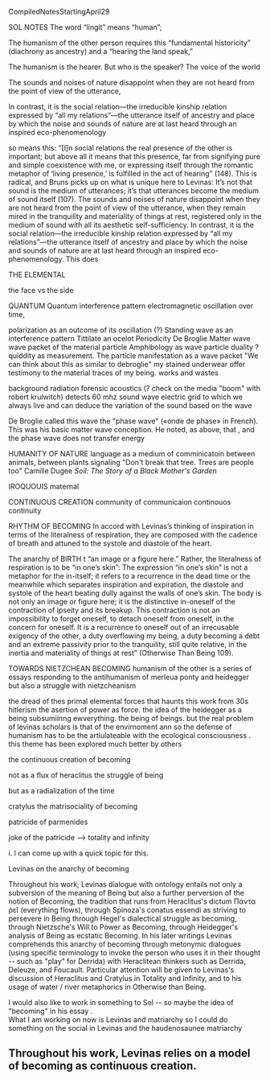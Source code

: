 CompiledNotesStartingApril29



SOL NOTES
The word “lingít” means “human”;

The humanism of the other person
requires this “fundamental historicity” (diachrony
as ancestry) and a “hearing the land speak,”

The humanism is the hearer.  But who is the speaker?  The voice of the world

The sounds and noises of nature disappoint when they are not heard
from the point of view of the utterance, 

In contrast, it is the social relation—the
irreducible kinship relation expressed by “all my relations”—the utterance itself
of ancestry and place by which the noise and sounds of nature are at last heard
through an inspired eco-phenomenology


so means this: “[I]n social relations the real presence
of the other is important; but above all it means that this presence, far from signifying pure and simple coexistence with me, or expressing itself through the
romantic metaphor of ‘living presence,’ is fulfilled in the act of hearing” (148).
This is radical, and Bruns picks up on what is unique here to Levinas: It’s not that
sound is the medium of utterances; it’s that utterances become the medium of sound
itself (107). The sounds and noises of nature disappoint when they are not heard
from the point of view of the utterance, when they remain mired in the tranquility and materiality of things at rest, registered only in the medium of sound
with all its aesthetic self-sufficiency. In contrast, it is the social relation—the
irreducible kinship relation expressed by “all my relations”—the utterance itself
of ancestry and place by which the noise and sounds of nature are at last heard
through an inspired eco-phenomenology. This does 

THE ELEMENTAL

the face vs the side 



QUANTUM
Quantum interference pattern
electromagnetic oscillation over time,


polarization as an outcome of its oscillation (?)
Standing wave as an interference pattern
Tittilate an ocelot
Periodicity
De Broglie Matter wave
wave packet of the material particle
Amphibology as wave particle duality ?
quiddity as measurement.  The particle manifestation as a wave packet
"We can think about this as similar to debroglie"
my stained underwear offer testimony to the material traces of my being. works and wastes

background radiation forensic acoustics (? check on the media "boom" with robert krulwitch)
detects 60 mhz sound wave electric grid to which we always live and can deduce the variation of the sound based on the wave

 De Broglie called this wave the "phase wave" («onde de phase» in French). This was his basic matter wave conception. He noted, as above, that , and the phase wave does not transfer energy

HUMANITY OF NATURE
language as a medium of comminicatoin between animals, between plants
signaling
"Don't break that tree. Trees are people too" Camille Dugee _Soil: The Story of a Black Mother's Garden_

IROQUOUIS maternal


CONTINUOUS CREATION
community of communicaion continouos continuity 


RHYTHM OF BECOMING
In accord with Levinas’s thinking of inspiration in terms of the literalness of respiration, they are composed with the
cadence of breath and attuned to the systole and diastole of the heart. 


The anarchy of BIRTH
t “an image or a figure here.” Rather, the literalness of respiration is to be “in
one’s skin”:
The expression “in one’s skin” is not a metaphor for the in-itself; it refers to
a recurrence in the dead time or the meanwhile which separates inspiration
and expiration, the diastole and systole of the heart beating dully against
the walls of one’s skin. The body is not only an image or figure here; it is
the distinctive in-oneself of the contraction of ipseity and its breakup. This
contraction is not an impossibility to forget oneself, to detach oneself from
oneself, in the concern for oneself. It is a recurrence to oneself out of an irrecusable exigency of the other, a duty overflowing my being, a duty becoming
a debt and an extreme passivity prior to the tranquility, still quite relative, in
the inertia and materiality of things at rest” (Otherwise Than Being 109).


TOWARDS NIETZCHEAN BECOMING
humanism of the other is a series of essays responding to the antihumanism of merleua ponty and heidegger
but also a struggle with nietzcheanism

the dread of thes primal elemental forces that haunts this work from 30s hitlerism the asertion of power as force.  the idea of the heidegger as a being subsumiinng ewverything.  the being of beings.  but the real problem of levinas scholars is that of the envirnoment ann so the defense of humanism has to be the artiulateable with the ecological consciousness . this theme has been explored much better by others

the continuous creation of becoming 


not as a flux of heraclitus the struggle of being 

but as a radialization of the time

cratylus 
the matrisociality of becoming

patricide of parmenides

joke of the patricide --> totality and infinity 

i.  I can come up with a quick topic for this.  

Levinas on the anarchy of becoming

Throughout his work, Levinas dialogue with ontology entails not only a subversion of the meaning of Being but also a further perversion of the notion of Becoming, the tradition that runs from Heraclitus's dictum Πάντα ῥεῖ (everything flows), through Spinoza's conatus essendi as striving to persevere in Being through Hegel's dialectical struggle as becoming, through  Nietzsche's Will to Power as Becoming, through Heidegger's analysis of Being as ecstatic Becoming.  In his later writings Levinas comprehends this anarchy of becoming through metonymic dialogues (using specific terminology to invoke the person who uses it in their thought -- such as "play" for Derrida) with Heraclitean thinkers such as Derrida, Deleuze, and Foucault.   Particular attention will be given to Levinas's discussion of Heraclitus and Cratylus in Totality and Infinity, and to his usage of water / river metaphorics in Otherwise than Being.


I would also like to work in something to Sol -- so maybe the idea of "becoming" in his essay .  
What I am working on now is Levinas and matriarchy so I could do something on the social in Levinas and the haudenosaunee matriarchy


Throughout his work, Levinas relies on a model of becoming as continuous creation.  
--